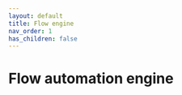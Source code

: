```yaml
---
layout: default
title: Flow engine
nav_order: 1
has_children: false
---
```


# Flow automation engine 